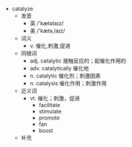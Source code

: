 - catalyze
  - 发音
    - 英 /'kætəlaɪz/
    - 美 /'kætə,laɪz/
  - 词义
    - v. 催化,刺激,促进
  - 同根词
    - adj. catalytic 接触反应的；起催化作用的
    - adv. catalytically 催化地
    - n. catalytic 催化剂；刺激因素
    - n. catalysis 催化作用；刺激作用
  - 近义词
    - vt. 催化；刺激，促进
      - facilitate
      - stimulate
      - promote
      - fan
      - boost
  - 补充
